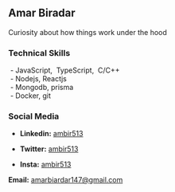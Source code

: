 ## Amar Biradar
Curiosity about how things work under the hood

### Technical Skills
 &nbsp;- JavaScript,&nbsp; TypeScript,&nbsp; C/C++</br>
 &nbsp;- Nodejs, Reactjs</br>
 &nbsp;- Mongodb, prisma<br>
 &nbsp;- Docker, git

### Social Media
- <p><b>Linkedin:</b> <a href="https:/www.linkedin.com/in/ambir513" target="_blank">ambir513</a></p>
- <p><b>Twitter:</b> <a href="https://x.com/ambir513" target="_blank">ambir513</a></p>
- <p><b>Insta:</b> <a href="https://www.instagram.com/ambir513" target="_blank">ambir513</a></p>

<p><b>Email:</b> <a href="mailto:amarbiradar147@gmail.com" target="_blank">amarbiardar147@gmail.com</a></p>
